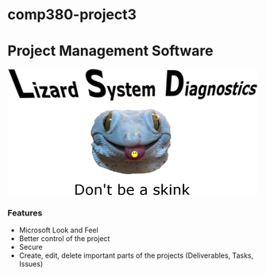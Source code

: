 # comp380-project3
# Project Management  Software

![](server/static/img/Lsd-logo.png)

### Features
- Microsoft Look and Feel
- Better control of the project
- Secure
- Create, edit, delete important parts of the projects (Deliverables, Tasks, Issues)
